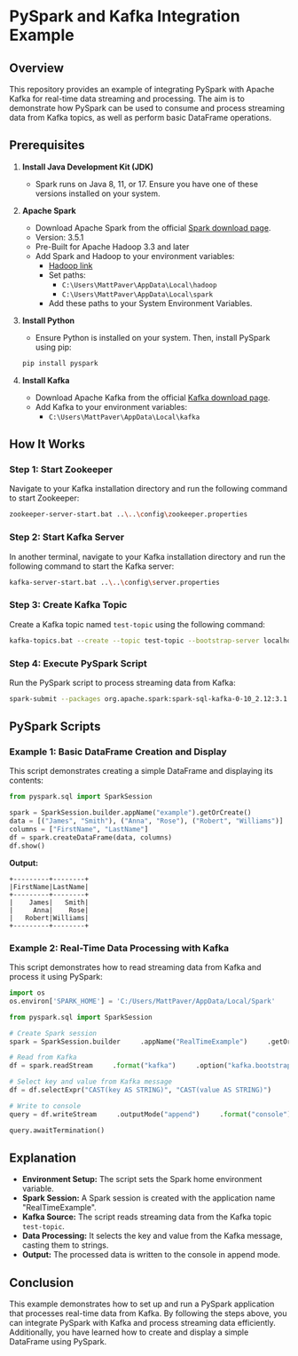 
# PySpark and Kafka Integration Example

## Overview
This repository provides an example of integrating PySpark with Apache Kafka for real-time data streaming and processing. The aim is to demonstrate how PySpark can be used to consume and process streaming data from Kafka topics, as well as perform basic DataFrame operations.

## Prerequisites

1. **Install Java Development Kit (JDK)**
    - Spark runs on Java 8, 11, or 17. Ensure you have one of these versions installed on your system.

2. **Apache Spark**
    - Download Apache Spark from the official [Spark download page](https://spark.apache.org/downloads.html).
    - Version: 3.5.1
    - Pre-Built for Apache Hadoop 3.3 and later
    - Add Spark and Hadoop to your environment variables:
        - [Hadoop link](https://github.com/steveloughran/winutils/tree/master)
        - Set paths:
            - `C:\Users\MattPaver\AppData\Local\hadoop`
            - `C:\Users\MattPaver\AppData\Local\spark`
        - Add these paths to your System Environment Variables.

3. **Install Python**
    - Ensure Python is installed on your system. Then, install PySpark using pip:
    ```bash
    pip install pyspark
    ```

4. **Install Kafka**
    - Download Apache Kafka from the official [Kafka download page](https://kafka.apache.org/downloads).
    - Add Kafka to your environment variables:
        - `C:\Users\MattPaver\AppData\Local\kafka`

## How It Works

### Step 1: Start Zookeeper
Navigate to your Kafka installation directory and run the following command to start Zookeeper:
```bash
zookeeper-server-start.bat ..\..\config\zookeeper.properties
```

### Step 2: Start Kafka Server
In another terminal, navigate to your Kafka installation directory and run the following command to start the Kafka server:
```bash
kafka-server-start.bat ..\..\config\server.properties
```

### Step 3: Create Kafka Topic
Create a Kafka topic named `test-topic` using the following command:
```bash
kafka-topics.bat --create --topic test-topic --bootstrap-server localhost:9092 --replication-factor 1 --partitions 1
```

### Step 4: Execute PySpark Script
Run the PySpark script to process streaming data from Kafka:
```bash
spark-submit --packages org.apache.spark:spark-sql-kafka-0-10_2.12:3.1.2 "C:\Users\MattPaver\OneDrive - The University of Liverpool\Year 3\Project\PySpark.py"
```

## PySpark Scripts

### Example 1: Basic DataFrame Creation and Display
This script demonstrates creating a simple DataFrame and displaying its contents:
```python
from pyspark.sql import SparkSession

spark = SparkSession.builder.appName("example").getOrCreate()
data = [("James", "Smith"), ("Anna", "Rose"), ("Robert", "Williams")]
columns = ["FirstName", "LastName"]
df = spark.createDataFrame(data, columns)
df.show()
```

**Output:**
```
+---------+--------+
|FirstName|LastName|
+---------+--------+
|    James|   Smith|
|     Anna|    Rose|
|   Robert|Williams|
+---------+--------+
```

### Example 2: Real-Time Data Processing with Kafka
This script demonstrates how to read streaming data from Kafka and process it using PySpark:
```python
import os
os.environ['SPARK_HOME'] = 'C:/Users/MattPaver/AppData/Local/Spark'

from pyspark.sql import SparkSession

# Create Spark session
spark = SparkSession.builder     .appName("RealTimeExample")     .getOrCreate()

# Read from Kafka
df = spark.readStream     .format("kafka")     .option("kafka.bootstrap.servers", "localhost:9092")     .option("subscribe", "test-topic")     .load()

# Select key and value from Kafka message
df = df.selectExpr("CAST(key AS STRING)", "CAST(value AS STRING)")

# Write to console
query = df.writeStream     .outputMode("append")     .format("console")     .start()

query.awaitTermination()
```

## Explanation

- **Environment Setup:** The script sets the Spark home environment variable.
- **Spark Session:** A Spark session is created with the application name "RealTimeExample".
- **Kafka Source:** The script reads streaming data from the Kafka topic `test-topic`.
- **Data Processing:** It selects the key and value from the Kafka message, casting them to strings.
- **Output:** The processed data is written to the console in append mode.

## Conclusion
This example demonstrates how to set up and run a PySpark application that processes real-time data from Kafka. By following the steps above, you can integrate PySpark with Kafka and process streaming data efficiently. Additionally, you have learned how to create and display a simple DataFrame using PySpark.
